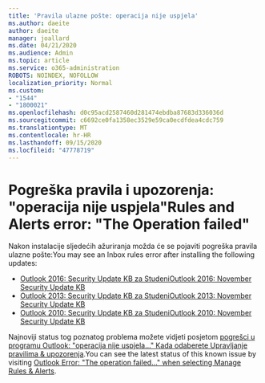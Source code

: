 ```yaml
---
title: 'Pravila ulazne pošte: operacija nije uspjela'
ms.author: daeite
author: daeite
manager: joallard
ms.date: 04/21/2020
ms.audience: Admin
ms.topic: article
ms.service: o365-administration
ROBOTS: NOINDEX, NOFOLLOW
localization_priority: Normal
ms.custom:
- "1544"
- "1800021"
ms.openlocfilehash: d0c95acd2587460d281474ebdba87683d336036d
ms.sourcegitcommit: c6692ce0fa1358ec3529e59ca0ecdfdea4cdc759
ms.translationtype: MT
ms.contentlocale: hr-HR
ms.lasthandoff: 09/15/2020
ms.locfileid: "47778719"
---
```

# <a name="rules-and-alerts-error-the-operation-failed"></a><span data-ttu-id="58dbe-102">Pogreška pravila i upozorenja: "operacija nije uspjela"</span><span class="sxs-lookup"><span data-stu-id="58dbe-102">Rules and Alerts error: "The Operation failed"</span></span>

<span data-ttu-id="58dbe-103">Nakon instalacije sljedećih ažuriranja možda će se pojaviti pogreška pravila ulazne pošte:</span><span class="sxs-lookup"><span data-stu-id="58dbe-103">You may see an Inbox rules error after installing the following updates:</span></span>

- [<span data-ttu-id="58dbe-104">Outlook 2016: Security Update KB za Studeni</span><span class="sxs-lookup"><span data-stu-id="58dbe-104">Outlook 2016: November Security Update KB</span></span>](https://support.microsoft.com/help/4461506)
- [<span data-ttu-id="58dbe-105">Outlook 2013: Security Update KB za Studeni</span><span class="sxs-lookup"><span data-stu-id="58dbe-105">Outlook 2013: November Security Update KB</span></span>](https://support.microsoft.com/help/4461486)
- [<span data-ttu-id="58dbe-106">Outlook 2010: Security Update KB za Studeni</span><span class="sxs-lookup"><span data-stu-id="58dbe-106">Outlook 2010: November Security Update KB</span></span>](https://support.microsoft.com/help/4461585)

<span data-ttu-id="58dbe-107">Najnoviji status tog poznatog problema možete vidjeti posjetom [pogrešci u programu Outlook: "operacija nije uspjela..." Kada odaberete Upravljanje pravilima & upozorenja](https://support.office.com/article/Outlook-Error-The-operation-failed-when-selecting-Manage-Rules-Alerts-64b6ff77-98c2-4564-9cbf-25bd8e17fb8b%20).</span><span class="sxs-lookup"><span data-stu-id="58dbe-107">You can see the latest status of this known issue by visiting [Outlook Error: "The operation failed..." when selecting Manage Rules & Alerts](https://support.office.com/article/Outlook-Error-The-operation-failed-when-selecting-Manage-Rules-Alerts-64b6ff77-98c2-4564-9cbf-25bd8e17fb8b%20).</span></span>